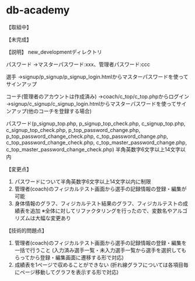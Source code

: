 # db-academy

【取組中】

【未完成】

【説明】
new_developmentディレクトリ

パスワード
→マスターパスワード:xxx、管理者パスワード:ccc

選手
→signup/p_signup/p_signup_login.htmlからマスターパスワードを使ってサインアップ

コーチ(管理者のアカウントは作成済み)
→coach/c_top/c_top.phpからログイン
→signup/c_signup/c_signup_login.htmlからマスターパスワードを使ってサインアップ(他のコーチを登録する場合)

パスワード(p_signup_top.php, p_signup_top_check.php, c_signup_top.php, c_signup_top_check.php, p_top_password_change.php, p_top_password_change_check.php, c_top_password_change.php, c_top_password_change_check.php, c_top_master_password_change.php, c_top_master_password_change_check.php)
半角英数字6文字以上14文字以内

【変更点】
1. パスワードについて半角英数字6文字以上14文字以内に制限
2. 管理者(coach)のフィジカルテスト画面から選手の記録情報の登録・編集が可能
3. 身体情報のグラフ、フィジカルテスト結果のグラフ、フィジカルテストの成績表を追加
※全体に対してリファクタリングを行ったので、変数名やアルゴリズムは大幅な変更あり

【技術的問題点】
1. 管理者(coach)のフィジカルテスト画面から選手の記録情報の登録・編集を一括で行うこと
   (入力済み選手一覧・未入力選手一覧から選手を選択してもらってから登録・編集画面に遷移する形で対応)
2. 成績表を1ページで収めることができない
   (折れ線グラフについては各項目毎にページ移動してグラフを表示する形で対応)
